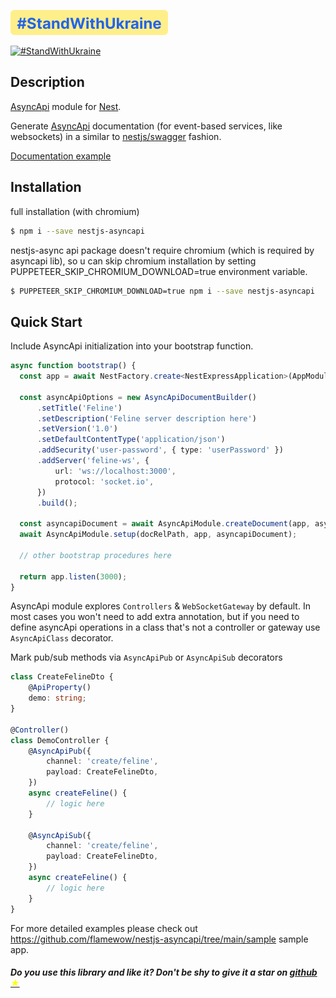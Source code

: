 [![StandWithUkraine](https://raw.githubusercontent.com/vshymanskyy/StandWithUkraine/main/badges/StandWithUkraine.svg)](https://github.com/vshymanskyy/StandWithUkraine/blob/main/docs/README.md)

<a href="https://github.com/vshymanskyy/StandWithUkraine/blob/main/docs/README.md" target="blank"><img src="https://github.com/flamewow/nestjs-asyncapi/blob/main/misc/ua.png" alt="#StandWithUkraine" /></a>

## Description

[AsyncApi](https://www.asyncapi.com/) module for [Nest](https://github.com/nestjs/nest).

Generate [AsyncApi](https://www.asyncapi.com/) documentation (for event-based services, like websockets) in a similar to [nestjs/swagger](https://github.com/nestjs/swagger) fashion.

[Documentation example](https://playground.asyncapi.io/?load=https://raw.githubusercontent.com/asyncapi/asyncapi/v2.1.0/examples/simple.yml)

## Installation

full installation (with chromium)

```bash
$ npm i --save nestjs-asyncapi
```

nestjs-async api package doesn't require chromium (which is required by asyncapi lib), so u can skip chromium installation by setting PUPPETEER_SKIP_CHROMIUM_DOWNLOAD=true environment variable.
```bash
$ PUPPETEER_SKIP_CHROMIUM_DOWNLOAD=true npm i --save nestjs-asyncapi
```

## Quick Start

Include AsyncApi initialization into your bootstrap function.

```typescript
async function bootstrap() {
  const app = await NestFactory.create<NestExpressApplication>(AppModule);

  const asyncApiOptions = new AsyncApiDocumentBuilder()
      .setTitle('Feline')
      .setDescription('Feline server description here')
      .setVersion('1.0')
      .setDefaultContentType('application/json')
      .addSecurity('user-password', { type: 'userPassword' })
      .addServer('feline-ws', {
          url: 'ws://localhost:3000',
          protocol: 'socket.io',
      })
      .build();
  
  const asyncapiDocument = await AsyncApiModule.createDocument(app, asyncApiOptions);
  await AsyncApiModule.setup(docRelPath, app, asyncapiDocument);

  // other bootstrap procedures here
    
  return app.listen(3000);
}
```

AsyncApi module explores `Controllers` & `WebSocketGateway` by default.
In most cases you won't need to add extra annotation,
but if you need to define asyncApi operations in a class that's not a controller or gateway use `AsyncApiClass` decorator.

Mark pub/sub methods via `AsyncApiPub` or `AsyncApiSub` decorators<br/>

```typescript
class CreateFelineDto {
    @ApiProperty()
    demo: string;
}

@Controller()
class DemoController {
    @AsyncApiPub({
        channel: 'create/feline',
        payload: CreateFelineDto,
    })
    async createFeline() {
        // logic here
    }
    
    @AsyncApiSub({
        channel: 'create/feline',
        payload: CreateFelineDto,
    })
    async createFeline() {
        // logic here
    }
}

```

For more detailed examples please check out https://github.com/flamewow/nestjs-asyncapi/tree/main/sample sample app.

<h5>Do you use this library and like it? Don't be shy to give it a star on <a href="https://github.com/flamewow/nestjs-asyncapi">github <span style="color:yellow;">★</span></a></h3>